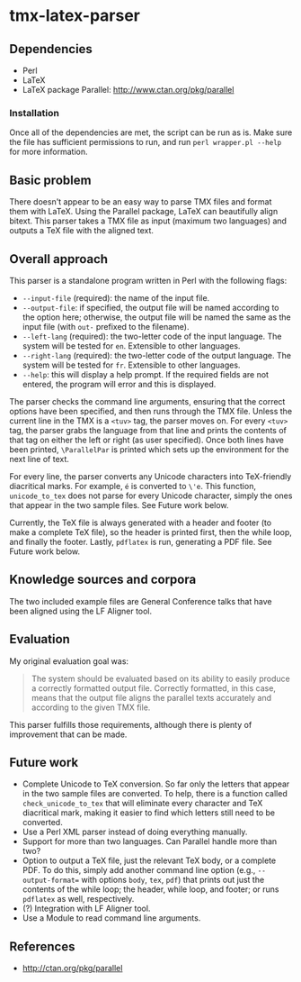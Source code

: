 tmx-latex-parser
====================

## Dependencies
- Perl
- LaTeX
- LaTeX package Parallel: http://www.ctan.org/pkg/parallel

### Installation
Once all of the dependencies are met, the script can be run as is. Make sure the file has sufficient permissions to run, and run `perl wrapper.pl --help` for more information.

## Basic problem
There doesn't appear to be an easy way to parse TMX files and format them with LaTeX. Using the Parallel package, LaTeX can beautifully align bitext. This parser takes a TMX file as input (maximum two languages) and outputs a TeX file with the aligned text.

## Overall approach
This parser is a standalone program written in Perl with the following flags:

- `--input-file` (required): the name of the input file.
- `--output-file`: if specified, the output file will be named according to the option here; otherwise, the output file will be named the same as the input file (with `out-` prefixed to the filename).
- `--left-lang` (required): the two-letter code of the input language. The system will be tested for `en`. Extensible to other languages.
- `--right-lang` (required): the two-letter code of the output language. The system will be tested for `fr`. Extensible to other languages.
- `--help`: this will display a help prompt. If the required fields are not entered, the program will error and this is displayed.

The parser checks the command line arguments, ensuring that the correct options have been specified, and then runs through the TMX file. Unless the current line in the TMX is a `<tuv>` tag, the parser moves on. For every `<tuv>` tag, the parser grabs the language from that line and prints the contents of that tag on either the left or right (as user specified). Once both lines have been printed, `\ParallelPar` is printed which sets up the environment for the next line of text.

For every line, the parser converts any Unicode characters into TeX-friendly diacritical marks. For example, `é` is converted to `\'e`. This function, `unicode_to_tex` does not parse for every Unicode character, simply the ones that appear in the two sample files. See Future work below.

Currently, the TeX file is always generated with a header and footer (to make a complete TeX file), so the header is printed first, then the while loop, and finally the footer. Lastly, `pdflatex` is run, generating a PDF file. See Future work below.

## Knowledge sources and corpora
The two included example files are General Conference talks that have been aligned using the LF Aligner tool.

## Evaluation
My original evaluation goal was:

> The system should be evaluated based on its ability to easily produce a correctly formatted output file. Correctly formatted, in this case, means that the output file aligns the parallel texts accurately and according to the given TMX file.

This parser fulfills those requirements, although there is plenty of improvement that can be made.

## Future work
- Complete Unicode to TeX conversion. So far only the letters that appear in the two sample files are converted. To help, there is a function called `check_unicode_to_tex` that will eliminate every character and TeX diacritical mark, making it easier to find which letters still need to be converted.
- Use a Perl XML parser instead of doing everything manually.
- Support for more than two languages. Can Parallel handle more than two?
- Option to output a TeX file, just the relevant TeX body, or a complete PDF. To do this, simply add another command line option (e.g., `--output-format=` with options `body`, `tex`, `pdf`) that prints out just the contents of the while loop; the header, while loop, and footer; or runs `pdflatex` as well, respectively.
- (?) Integration with LF Aligner tool.
- Use a Module to read command line arguments.

## References
- http://ctan.org/pkg/parallel
